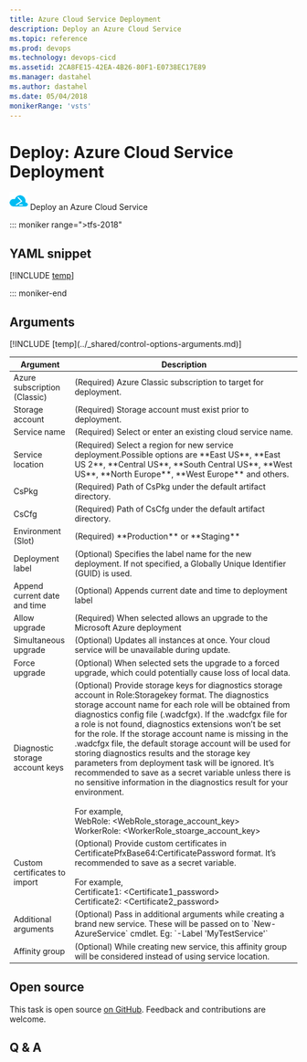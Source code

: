 ```yaml
---
title: Azure Cloud Service Deployment
description: Deploy an Azure Cloud Service
ms.topic: reference
ms.prod: devops
ms.technology: devops-cicd
ms.assetid: 2CA8FE15-42EA-4B26-80F1-E0738EC17E89
ms.manager: dastahel
ms.author: dastahel
ms.date: 05/04/2018
monikerRange: 'vsts'
---
```


# Deploy: Azure Cloud Service Deployment

![](_img/azurecloudpowershelldeployment.png) Deploy an Azure Cloud Service

::: moniker range=">tfs-2018"

## YAML snippet

[!INCLUDE [temp](../_shared/yaml/AzureCloudPowerShellDeploymentV1.md)]

::: moniker-end

## Arguments

<table><thead><tr><th>Argument</th><th>Description</th></tr></thead>
<tr><td>Azure subscription (Classic)</td><td>(Required) Azure Classic subscription to target for deployment.</td></tr>
<tr><td>Storage account</td><td>(Required) Storage account must exist prior to deployment.</td></tr>
<tr><td>Service name</td><td>(Required) Select or enter an existing cloud service name.</td></tr>
<tr><td>Service location</td><td>(Required) Select a region for new service deployment.Possible options are **East US**, **East US 2**, **Central US**, **South Central US**, **West US**, **North Europe**, **West Europe** and others.</td></tr>
<tr><td>CsPkg</td><td>(Required) Path of CsPkg under the default artifact directory.</td></tr>
<tr><td>CsCfg</td><td>(Required) Path of CsCfg under the default artifact directory.</td></tr>
<tr><td>Environment (Slot)</td><td>(Required) **Production** or **Staging**</td></tr>
<tr><td>Deployment label</td><td>(Optional) Specifies the label name for the new deployment. If not specified, a Globally Unique Identifier (GUID) is used.</td></tr>
<tr><td>Append current date and time</td><td>(Optional) Appends current date and time to deployment label</td></tr>
<tr><td>Allow upgrade</td><td>(Required) When selected allows an upgrade to the Microsoft Azure deployment</td></tr>
<tr><td>Simultaneous upgrade</td><td>(Optional) Updates all instances at once. Your cloud service will be unavailable during update.</td></tr>
<tr><td>Force upgrade</td><td>(Optional) When selected sets the upgrade to a forced upgrade, which could potentially cause loss of local data.</td></tr>
<tr><td>Diagnostic storage account keys</td><td>(Optional) Provide storage keys for diagnostics storage account in Role:Storagekey format. The diagnostics storage account name for each role will be obtained from diagnostics config file (.wadcfgx). If the .wadcfgx file for a role is not found, diagnostics extensions won’t be set for the role. If the storage account name is missing in the .wadcfgx file, the default storage account will be used for storing diagnostics results and the storage key parameters from deployment task will be ignored. It’s recommended to save <storage_account_key> as a secret variable unless there is no sensitive information in the diagnostics result for your environment. <br/><br/>For example,<br/> WebRole: &lt;WebRole_storage_account_key&gt;<br/>WorkerRole: &lt;WorkerRole_stoarge_account_key&gt;</td></tr>
<tr><td>Custom certificates to import</td><td>(Optional) Provide custom certificates in CertificatePfxBase64:CertificatePassword format. It’s recommended to save <certificate_password> as a secret variable. <br/><br/>For example,<br/> Certificate1: &lt;Certificate1_password&gt;<br/>Certificate2: &lt;Certificate2_password&gt;</td></tr>
<tr><td>Additional arguments</td><td>(Optional) Pass in additional arguments while creating a brand new service. These will be passed on to `New-AzureService` cmdlet. Eg: `-Label 'MyTestService'`</td></tr>
<tr><td>Affinity group</td><td>(Optional) While creating new service, this affinity group will be considered instead of using service location.</td></tr>
[!INCLUDE [temp](../_shared/control-options-arguments.md)]
</table>

## Open source

This task is open source [on GitHub](https://github.com/Microsoft/vsts-tasks). Feedback and contributions are welcome.

## Q & A

<!-- BEGINSECTION class="md-qanda" -->

<!-- ENDSECTION -->
